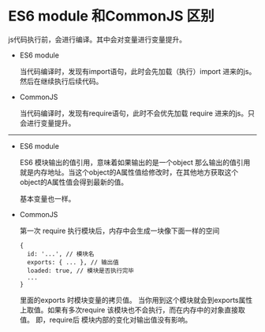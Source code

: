 # ES6 module 和CommonJS 区别

js代码执行前，会进行编译。其中会对变量进行变量提升。

- ES6 module

  当代码编译时，发现有import语句，此时会先加载（执行）import 进来的js。然后在继续执行后续代码。

- CommonJS

  当代码编译时，发现有require语句，此时不会优先加载 require 进来的js。只会进行变量提升。

---

- ES6 module

  ES6 模块输出的值引用，意味着如果输出的是一个object 那么输出的值引用就是内存地址。当这个object的A属性值给修改时，在其他地方获取这个object的A属性值会得到最新的值。

  基本变量也一样。

- CommonJS

  第一次 require 执行模块后，内存中会生成一块像下面一样的空间

  ```
  {
    id: '...', // 模块名
    exports: { ... }, // 输出值
    loaded: true, // 模块是否执行完毕
    ...
  }
  ```

  里面的exports 时模块变量的拷贝值。 当你用到这个模块就会到exports属性上取值。如果有多次require 该模块也不会执行，而在内存中的对象直接取值。 即，require后 模块内部的变化对输出值没有影响。

  

